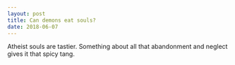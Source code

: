 ```yaml
---
layout: post
title: Can demons eat souls?
date: 2018-06-07
---
```


<p>Atheist souls are tastier. Something about all that abandonment and neglect gives it that spicy tang.</p>
